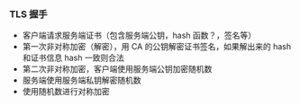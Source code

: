### TLS 握手

- 客户端请求服务端证书（包含服务端公钥，hash 函数？，签名等）
- 第一次非对称加密（解密），用 CA 的公钥解密证书签名，如果解出来的 hash 和证书信息 hash 一致则合法
- 第二次非对称加密，客户端使用服务端公钥加密随机数
- 服务端使用服务端私钥解密随机数
- 使用随机数进行对称加密
